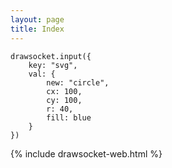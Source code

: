 ```yaml
---
layout: page
title: Index
---
```




```
drawsocket.input({
    key: "svg",
    val: {
        new: "circle",
        cx: 100,
        cy: 100,
        r: 40,
        fill: blue
    }
})
```


{% include drawsocket-web.html %}


<script>
    const snippet = document.querySelector("code");
    console.log(snippet.innerHTML);
</script>